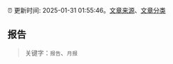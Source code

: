 :alarm_clock: 更新时间: 2025-01-31 01:55:46。[文章来源](/README.md)、[文章分类](/TAGS.md)

## 报告


> 关键字：`报告`、`月报`



